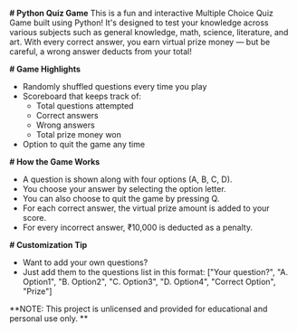 **# Python Quiz Game**
This is a fun and interactive Multiple Choice Quiz Game built using Python! It's designed to test your knowledge across various subjects such as general knowledge, math, science, literature, and art. With every correct answer, you earn virtual prize money — but be careful, a wrong answer deducts from your total!

**# Game Highlights**
  - Randomly shuffled questions every time you play
  - Scoreboard that keeps track of:
      - Total questions attempted
      - Correct answers
      - Wrong answers
      - Total prize money won
  - Option to quit the game any time

**# How the Game Works**
  - A question is shown along with four options (A, B, C, D).
  - You choose your answer by selecting the option letter.
  - You can also choose to quit the game by pressing Q.
  - For each correct answer, the virtual prize amount is added to your score.
  - For every incorrect answer, ₹10,000 is deducted as a penalty.

**# Customization Tip**
  - Want to add your own questions?
  - Just add them to the questions list in this format:
["Your question?", "A. Option1", "B. Option2", "C. Option3", "D. Option4", "Correct Option", "Prize"]

**NOTE: This project is unlicensed and provided for educational and personal use only.
**
